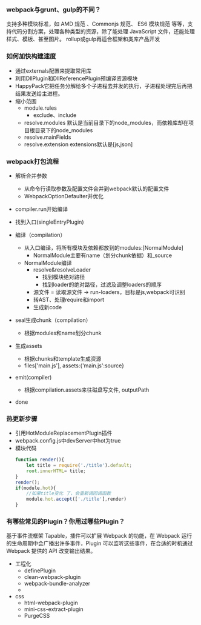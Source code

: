 ### webpack与grunt、gulp的不同？
支持多种模块标准，如 AMD 规范 、Commonjs 规范、 ES6 模块规范 等等，支持代码分割方案，处理各种类型的资源，除了能处理 JavaScript 文件，还能处理样式、模板、甚至图片。
rollup或gulp再适合框架和类库产品开发

### 如何加快构建速度
* 通过externals配置来提取常用库
* 利用DllPlugin和DllReferencePlugin预编译资源模块 
* HappyPack它把任务分解给多个子进程去并发的执行，子进程处理完后再把结果发送给主进程。
* 缩小范围
    * module.rules
        * exclude、include
    * resolve.modules
        默认是当前目录下的node_modules，而依赖库却在项目根目录下的node_modules
    * resolve.mainFields
    * resolve.extension
        extensions默认是[js,json]

### webpack打包流程
* 解析合并参数
    * 从命令行读取参数及配置文件合并到webpack默认的配置文件
    * WebpackOptionDefaulter并优化
* compiler.run开始编译
* 找到入口(singleEntryPlugin)
* 编译（compilation）
    * 从入口编译，将所有模块及依赖都放到的modules:[NormalModule]
        * NormalModule主要有name（划分chunk依据）和_source
    * NormalModule编译
        * resolve&resolveLoader
            * 找到模块绝对路径
            * 找到loader的绝对路径，过滤及调整loaders的顺序
        * 源文件 = 读取源文件 -> run-loaders，目标是js,webpack可识别
        * 转AST、处理require和import
        * 生成新code

* seal生成chunk（compilation）
    * 根据modules和name划分chunk
* 生成assets
    * 根据chunks和template生成资源
    * files['main.js'], assets:{'main.js':source}

* emit(compiler)
    * 根据compilation.assets来往磁盘写文件, outputPath
* done

### 热更新步骤
* 引用HotModuleReplacementPlugin插件
* webpack.config.js中devServer中hot为true
* 模块代码
    ```js
    function render(){
        let title = require('./title').default;
        root.innerHTML= title;
    }
    render();
    if(module.hot){
        //如果title变化 了，会重新调回调函数
        module.hot.accept(['./title'],render)
    }
    ```

### 有哪些常见的Plugin？你用过哪些Plugin？
基于事件流框架 Tapable，插件可以扩展 Webpack 的功能，在 Webpack 运行的生命周期中会广播出许多事件，Plugin 可以监听这些事件，在合适的时机通过 Webpack 提供的 API 改变输出结果。
* 工程化
    * definePlugin
    * clean-webpack-plugin
    * webpack-bundle-analyzer
    * 
* css
    * html-webpack-plugin
    * mini-css-extract-plugin
    * PurgeCSS
```